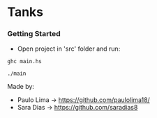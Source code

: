 # Tanks

### Getting Started

- Open project in 'src' folder and run:
```
ghc main.hs

./main
```

Made by:

* Paulo Lima -> https://github.com/paulolima18/
* Sara Dias -> https://github.com/saradias8
